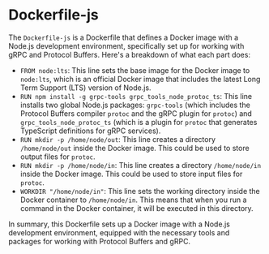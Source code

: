 # Dockerfile-js

The `Dockerfile-js` is a Dockerfile that defines a Docker image with a Node.js development environment, specifically set up for working with gRPC and Protocol Buffers. Here's a breakdown of what each part does:

* `FROM node:lts`: This line sets the base image for the Docker image to `node:lts`, which is an official Docker image that includes the latest Long Term Support (LTS) version of Node.js.
* `RUN npm install -g grpc-tools grpc_tools_node_protoc_ts`: This line installs two global Node.js packages: `grpc-tools` (which includes the Protocol Buffers compiler `protoc` and the gRPC plugin for `protoc`) and `grpc_tools_node_protoc_ts` (which is a plugin for `protoc` that generates TypeScript definitions for gRPC services).
* `RUN mkdir -p /home/node/out`: This line creates a directory `/home/node/out` inside the Docker image. This could be used to store output files for `protoc`.
* `RUN mkdir -p /home/node/in`: This line creates a directory `/home/node/in` inside the Docker image. This could be used to store input files for `protoc`.
* `WORKDIR "/home/node/in"`: This line sets the working directory inside the Docker container to `/home/node/in`. This means that when you run a command in the Docker container, it will be executed in this directory.

In summary, this Dockerfile sets up a Docker image with a Node.js development environment, equipped with the necessary tools and packages for working with Protocol Buffers and gRPC.
